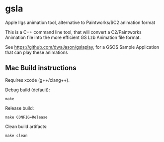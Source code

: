 # gsla
Apple IIgs animation tool, alternative to Paintworks/$C2 animation format

This is a C++ command line tool, that will convert a C2/Paintworks Animation
file into the more efficient GS Lzb Animation file format.

See https://github.com/dwsJason/gslaplay, for a GSOS Sample Application
that can play these animations


## Mac Build instructions

Requires xcode (g++/clang++).


Debug build (default):
```
make
```
Release build:
```
make CONFIG=Release
```
Clean build artifacts:
```
make clean
```